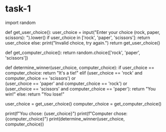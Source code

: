 # task-1
import random

def get_user_choice():
    user_choice = input("Enter your choice (rock, paper, scissors): ").lower()
    if user_choice in ['rock', 'paper', 'scissors']:
        return user_choice
    else:
        print("Invalid choice, try again.")
        return get_user_choice()

def get_computer_choice():
    return random.choice(['rock', 'paper', 'scissors'])

def determine_winner(user_choice, computer_choice):
    if user_choice == computer_choice:
        return "It's a tie!"
    elif (user_choice == 'rock' and computer_choice == 'scissors') or \
         (user_choice == 'paper' and computer_choice == 'rock') or \
         (user_choice == 'scissors' and computer_choice == 'paper'):
        return "You win!"
    else:
        return "You lose!"

user_choice = get_user_choice()
computer_choice = get_computer_choice()

print(f"You chose: {user_choice}")
print(f"Computer chose: {computer_choice}")
print(determine_winner(user_choice, computer_choice))
